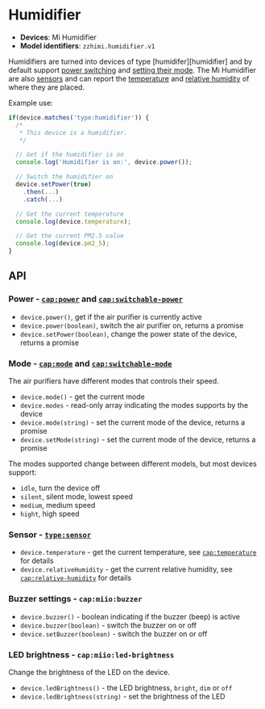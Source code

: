 # Humidifier

* **Devices**: Mi Humidifier
* **Model identifiers**: `zzhimi.humidifier.v1`

Humidifiers are turned into devices of type [humidifer][humidifier]
and by default support [power switching][switchable-power] and 
[setting their mode][switchable-mode]. The Mi Humidifier are also
[sensors][sensor] and can report the [temperature][temp] and
[relative humidity][humidity] of where they are placed.

Example use:

```javascript
if(device.matches('type:humidifier')) {
  /*
   * This device is a humidifier.
   */

  // Get if the humidifier is on
  console.log('Humidifier is on:', device.power());

  // Switch the humidifier on
  device.setPower(true)
    .then(...)
    .catch(...)

  // Get the current temperature
  console.log(device.temperature);

  // Get the current PM2.5 value
  console.log(device.pm2_5);
}
```

## API

### Power - [`cap:power`][power] and [`cap:switchable-power`][switchable-power]

* `device.power()`, get if the air purifier is currently active
* `device.power(boolean)`, switch the air purifier on, returns a promise
* `device.setPower(boolean)`, change the power state of the device, returns a promise

### Mode - [`cap:mode`][mode] and [`cap:switchable-mode`][switchable-mode]

The air purifiers have different modes that controls their speed.

* `device.mode()` - get the current mode
* `device.modes` - read-only array indicating the modes supports by the device
* `device.mode(string)` - set the current mode of the device, returns a promise
* `device.setMode(string)` - set the current mode of the device, returns a promise

The modes supported change between different models, but most devices support:

* `idle`, turn the device off
* `silent`, silent mode, lowest speed
* `medium`, medium speed
* `hight`, high speed

### Sensor - [`type:sensor`][sensor]

* `device.temperature` - get the current temperature, see [`cap:temperature`][temp] for details
* `device.relativeHumidity` - get the current relative humidity, see [`cap:relative-humidity`][humidity] for details

### Buzzer settings - `cap:miio:buzzer`

* `device.buzzer()` - boolean indicating if the buzzer (beep) is active
* `device.buzzer(boolean)` - switch the buzzer on or off
* `device.setBuzzer(boolean)` - switch the buzzer on or off

### LED brightness - `cap:miio:led-brightness`

Change the brightness of the LED on the device.

* `device.ledBrightness()` - the LED brightness, `bright`, `dim` or `off`
* `device.ledBrightness(string)` - set the brightness of the LED

[air-purifier]: http://abstract-things.readthedocs.io/en/latest/climate/air-purifiers.html
[sensor]: http://abstract-things.readthedocs.io/en/latest/sensors/index.html
[power]: http://abstract-things.readthedocs.io/en/latest/common/power.html
[switchable-power]: http://abstract-things.readthedocs.io/en/latest/common/switchable-power.html
[mode]: http://abstract-things.readthedocs.io/en/latest/common/mode.html
[switchable-mode]: http://abstract-things.readthedocs.io/en/latest/common/switchable-mode.html
[pm2.5]: http://abstract-things.readthedocs.io/en/latest/sensors/pm2.5.html
[temp]: http://abstract-things.readthedocs.io/en/latest/sensors/temperature.html
[humidity]: http://abstract-things.readthedocs.io/en/latest/sensors/relative-humidity.html
